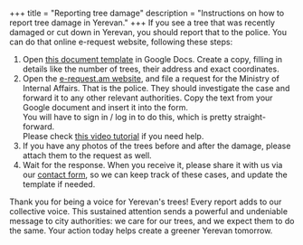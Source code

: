 +++
title = "Reporting tree damage"
description = "Instructions on how to report tree damage in Yerevan."
+++
If you see a tree that was recently damaged or cut down in Yerevan, you should report that to the police.
You can do that online e-request website, following these steps:

1. Open [this document template][1] in Google Docs.  Create a copy, filling in details like the number of trees, their address and exact coordinates.
2. Open the [e-request.am website][2], and file a request for the Ministry of Internal Affairs. That is the police. They should investigate the case and forward it to any other relevant authorities.  Copy the text from your Google document and insert it into the form.  
   You will have to sign in / log in to do this, which is pretty straight-forward.  
   Please check [this video tutorial][4] if you need help.
3. If you have any photos of the trees before and after the damage, please attach them to the request as well.
4. Wait for the response.  When you receive it, please share it with us via our [contact form][3], so we can keep track of these cases, and update the template if needed.

Thank you for being a voice for Yerevan's trees!
Every report adds to our collective voice. This sustained attention sends a powerful and undeniable message to city authorities: we care for our trees, and we expect them to do the same. Your action today helps create a greener Yerevan tomorrow.

[1]: https://docs.google.com/document/d/1Zt32UrBN5IxbBlZcjH0lbLyHFsPU07CIJYZkJaUq_RA/edit?usp=sharing
[2]: https://e-request.am/en/e-letter
[3]: /connect/
[4]: https://youtu.be/w6h45QxeiWQ
